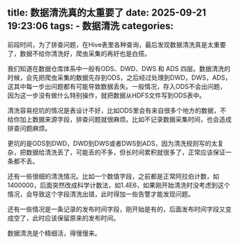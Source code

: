 title: 数据清洗真的太重要了
date: 2025-09-21 19:23:06
tags:
    - 数据清洗
categories:
---
前段时间，为了排查问题，在Hive表里各种查询，最后发现数据清洗真是太重要了，数据不给你清洗好，爬虫采集的再好也是白搭。

我们知道在数据仓库体系中一般有ODS、DWD、DWS 和 ADS 四层。数据清洗的时候，会先把爬虫采集的数据先存到ODS，之后经过处理到DWD，DWS，ADS，这其中每一步出问题都有可能导致数据丢失。一般情况，存入ODS不会出问题，因为这一步没有做什么特别操作，就把数据从HDFS文件写到ODS表中。

清洗容易挖坑的情况是表设计不好，比如ODS里会有来自很多个地方的数据，不给你加上数据来源字段，排查问题就很麻烦。比如不记录数据采集时间，也会造成排查问题麻烦。

更坑的是ODS到DWD，DWD到DWS或者DWS到ADS，因为清洗规则写的太复杂，把数据给清洗丢了，可能丢的不多，但长时间累积就很多了，正常应该保证一条都不丢。

还有一些很细的清洗情况。比如一个数值字段，之前都是正常阿拉伯计数，如1400000，后面突然改成科学计数法，如1.4E6，如果刚开始清洗时没考虑到这个情况，会导致这个字段清洗出错，此时得加一些告警才能发现问题。

还有一些情况是一条记录的发布时间字段，刚开始是有的，后面发布时间字段又变成空了，此时应该保留原来的发布时间。

数据清洗是个精细活，得慢慢来。

